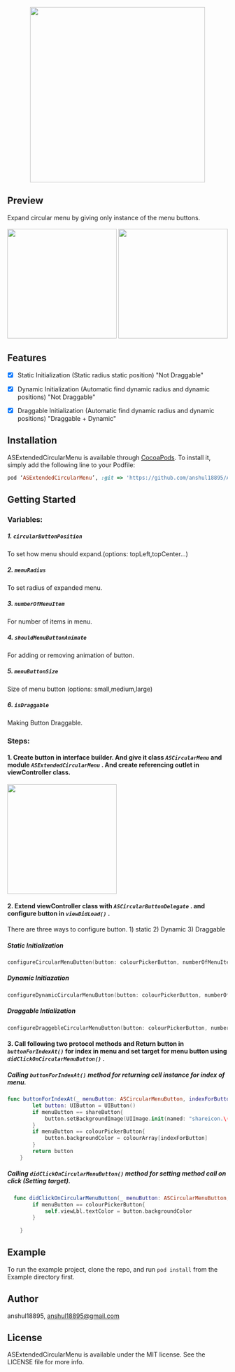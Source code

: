 <p align="center">
<img src="https://github.com/anshul18895/ASExtendedCircularMenu/blob/master/Screen%20Shots/Logo.png?raw=true"  style="width: 400px;" width="400" />
</p>

## Preview

Expand circular menu by giving only instance of the menu buttons. <br />
<br/>
<img src="https://github.com/anshul18895/ASExtendedCircularMenu/blob/master/Screen%20Shots/ScreenShot%201.png?raw=true" style="width: 250px; border: 1px 1px 0 0 #888995 solid;" width="250"></img>
<img src="https://github.com/anshul18895/ASExtendedCircularMenu/blob/master/Screen%20Shots/ScreenShot%202.png?raw=true" style="width: 250px; border: 1px 1px 0 0 #888995 solid;" width="250"></img>

## Features
- [x] Static Initialization (Static radius static position) "Not Draggable"
- [x] Dynamic Initialization (Automatic find dynamic radius and dynamic positions) "Not Draggable"
- [x] Draggable Initialization (Automatic find dynamic radius and dynamic positions) "Draggable + Dynamic"




## Installation

ASExtendedCircularMenu is available through [CocoaPods](http://cocoapods.org). To install
it, simply add the following line to your Podfile:

```ruby
pod ‘ASExtendedCircularMenu’, :git => 'https://github.com/anshul18895/ASExtendedCircularMenu'
```

## Getting Started
### Variables:
##### 1. ***`circularButtonPosition`*** 
To set how menu should expand.(options: topLeft,topCenter...)
##### 2. ***`menuRadius`*** 
To set radius of expanded menu.
##### 3. ***`numberOfMenuItem`*** 
For number of items in menu.
##### 4. ***`shouldMenuButtonAnimate`*** 
For adding or removing animation of button.
##### 5. ***`menuButtonSize`*** 
Size of menu button (options: small,medium,large)
##### 6. ***`isDraggable`*** 
Making Button Draggable.












### Steps:
#### 1. Create button in interface builder. And give it class ***`ASCircularMenu`*** and module ***`ASExtendedCircularMenu`*** . And create referencing outlet in viewController class.
<img src="https://github.com/anshul18895/ASExtendedCircularMenu/blob/master/Screen%20Shots/interfaceBuilder.png?raw=true" style="width: 250px; border: 1px 1px 0 0 #888995 solid;" width="250"></img><br />

#### 2. Extend viewController class with ***`ASCircularButtonDelegate`*** . and configure button in ***`viewDidLoad()`*** .
There are three ways to configure button. 1) static 2) Dynamic 3) Draggable
##### Static Initialization
```swift
configureCircularMenuButton(button: colourPickerButton, numberOfMenuItems: 5, menuRedius: 70, postion: .bottomLeft)
```
##### Dynamic Initiazation

```swift
configureDynamicCircularMenuButton(button: colourPickerButton, numberOfMenuItems: 5)
```
##### Draggable Intialization
```swift
configureDraggebleCircularMenuButton(button: colourPickerButton, numberOfMenuItems: 8, menuRedius: 70, postion: .center)
```
#### 3. Call following two protocol methods and Return button in ***`buttonForIndexAt()`*** for index in menu and set target for menu button using ***`didClickOnCircularMenuButton()`*** .
##### Calling ***`buttonForIndexAt()`*** method for returning cell instance for index of menu.
```swift
func buttonForIndexAt(_ menuButton: ASCircularMenuButton, indexForButton: Int) -> UIButton {
        let button: UIButton = UIButton()
        if menuButton == shareButton{
            button.setBackgroundImage(UIImage.init(named: "shareicon.\(indexForButton + 1)"), for: .normal)
        }
        if menuButton == colourPickerButton{
            button.backgroundColor = colourArray[indexForButton]
        }
        return button
    }
```

##### Calling ***`didClickOnCircularMenuButton()`*** method for setting method call on click (Setting target).
```swift
  func didClickOnCircularMenuButton(_ menuButton: ASCircularMenuButton, indexForButton: Int, button: UIButton) {
        if menuButton == colourPickerButton{
            self.viewLbl.textColor = button.backgroundColor
        }
        
    }
```
## Example

To run the example project, clone the repo, and run `pod install` from the Example directory first.

## Author

anshul18895, anshul18895@gmail.com

## License

ASExtendedCircularMenu is available under the MIT license. See the LICENSE file for more info.
